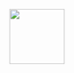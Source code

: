 <div id="header" align="center">
  <img src="https://media2.giphy.com/media/jTMxfXzAohYnkiTZlg/giphy.gif" width="100"/>
</div>
